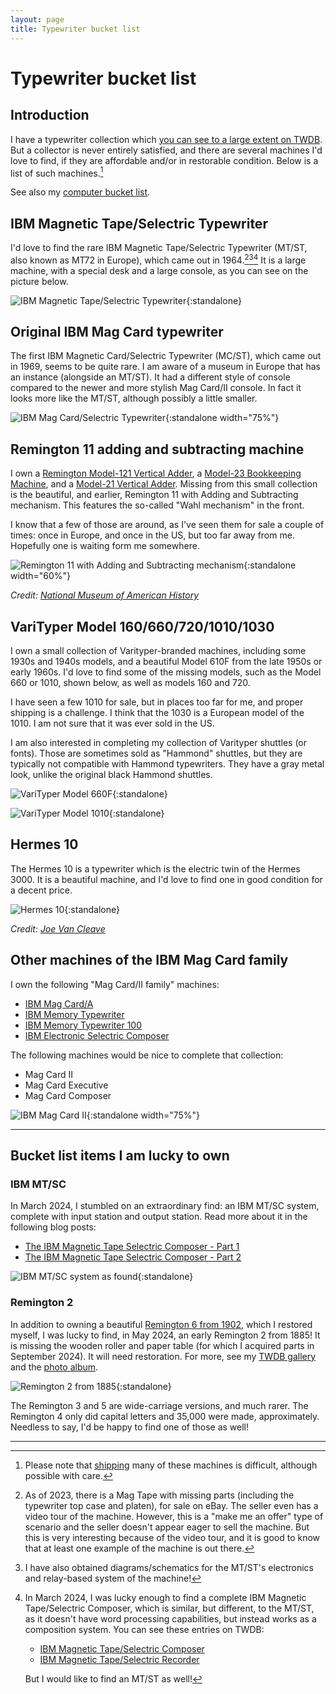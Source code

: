 ```yaml
---
layout: page
title: Typewriter bucket list
---
```


# Typewriter bucket list

[//]: # (<div class="twdb-collection"> )

[//]: # (    <object )

[//]: # (        type="text/html")

[//]: # (        data="https://typewriterdatabase.com/typewriter_list_ajax.php?output=htm&css=1&hunter_search=3614&collection_search=My+Collection">)

[//]: # (    </object>)

[//]: # (</div>)

## Introduction

I have a typewriter collection which [you can see to a large extent on TWDB](https://typewriterdatabase.com/typewriters.php?hunter_search=3614&collection_search=My+Collection). But a collector is never entirely satisfied, and there are several machines I'd love to find, if they are affordable and/or in restorable condition. Below is a list of such machines.[^shippping]

See also my [computer bucket list](../computer-bucket-list/).

## IBM Magnetic Tape/Selectric Typewriter

I'd love to find the rare IBM Magnetic Tape/Selectric Typewriter (MT/ST, also known as MT72 in Europe), which came out in 1964.[^mtst-ebay][^mtst-diagrams][^mtsc] It is a large machine, with a special desk and a large console, as you can see on the picture below.

![IBM Magnetic Tape/Selectric Typewriter](/assets/pages/typewriter-bucket-list/ibmmtst.jpg){:standalone}

[//]: # (![IBM Magnetic Tape/Selectric Typewriter]&#40;/assets/pages/typewriter-bucket-list/ibmmtsc.jpg&#41;{:standalone})
[//]: # (*Credit: [Norsk Teknisk Museum]&#40;https://digitaltmuseum.org/011015239416/7-0-ibm-op-fotografier&#41;*)

## Original IBM Mag Card typewriter

The first IBM Magnetic Card/Selectric Typewriter (MC/ST), which came out in 1969, seems to be quite rare. I am aware of a museum in Europe that has an instance (alongside an MT/ST). It had a different style of console compared to the newer and more stylish Mag Card/II console. In fact it looks more like the MT/ST, although possibly a little smaller.

![IBM Mag Card/Selectric Typewriter](/assets/pages/typewriter-bucket-list/ibmmcst.jpg){:standalone width="75%"}


## Remington 11 adding and subtracting machine

I own a [Remington Model-121 Vertical Adder](https://typewriterdatabase.com/192x-remington-vertical-adder-model121.12936.typewriter), a [Model-23 Bookkeeping Machine](https://typewriterdatabase.com/192x-remington-bookkeeping-machine-23.12494.typewriter), and a [Model-21 Vertical Adder](https://typewriterdatabase.com/192x-remington-vertical-adder-21.14165.typewriter). Missing from this small collection is the beautiful, and earlier, Remington 11 with Adding and Subtracting mechanism. This features the so-called "Wahl mechanism" in the front.

I know that a few of those are around, as I've seen them for sale a couple of times: once in Europe, and once in the US, but too far away from me. Hopefully one is waiting form me somewhere.

![Remington 11 with Adding and Subtracting mechanism](/assets/pages/typewriter-bucket-list/remington11wahl.png){:standalone width="60%"}

*Credit: [National Museum of American History](https://americanhistory.si.edu/collections/search/object/nmah_904253?fbclid=IwAR02VU29QBYN5V7w2-Z0fcxLodE5XzPoDFhsFpXcw-2eqcN21Ns-3nRcbDo)*


## VariTyper Model 160/660/720/1010/1030

I own a small collection of Varityper-branded machines, including some 1930s and 1940s models, and a beautiful Model 610F from the late 1950s or early 1960s. I'd love to find some of the missing models, such as the Model 660 or 1010, shown below, as well as models 160 and 720.

I have seen a few 1010 for sale, but in places too far for me, and proper shipping is a challenge. I think that the 1030 is a European model of the 1010. I am not sure that it was ever sold in the US.

I am also interested in completing my collection of Varityper shuttles (or fonts). Those are sometimes sold as "Hammond" shuttles, but they are typically not compatible with Hammond typewriters. They have a gray metal look, unlike the original black Hammond shuttles.

[//]: # (![The current &#40;2022&#41; Varityper collection]&#40;/assets/posts/varityper-610f/2x/montage.jpg&#41;{:standalone width="50%"})

![VariTyper Model 660F](/assets/pages/typewriter-bucket-list/varityper660.jpg){:standalone}

![VariTyper Model 1010](/assets/pages/typewriter-bucket-list/varityper1010.jpg){:standalone}

## Hermes 10

The Hermes 10 is a typewriter which is the electric twin of the Hermes 3000. It is a beautiful machine, and I'd love to find one in good condition for a decent price.

![Hermes 10](/assets/pages/typewriter-bucket-list/hermes10.jpg){:standalone}

*Credit: [Joe Van Cleave](https://typewriterdatabase.com/typewriters.php?hunter_search=1775&collection_search=My+Collection)*

## Other machines of the IBM Mag Card family

I own the following "Mag Card/II family" machines:

- [IBM Mag Card/A](https://typewriterdatabase.com/1976-ibm-mag-carda.17985.typewriter)
- [IBM Memory Typewriter](https://typewriterdatabase.com/1974-ibm-memory-typewriter.15426.typewriter)
- [IBM Memory Typewriter 100](https://typewriterdatabase.com/1981-ibm-memory-typewriter-100.18932.typewriter)
- [IBM Electronic Selectric Composer](https://typewriterdatabase.com/1978-ibm-electronic-selectric-composer.20011.typewriter)

The following machines would be nice to complete that collection:

- Mag Card II
- Mag Card Executive
- Mag Card Composer

![IBM Mag Card II](/assets/pages/typewriter-bucket-list/ibmcstii.jpg){:standalone width="75%"}

---

## Bucket list items I am lucky to own

### IBM MT/SC

In March 2024, I stumbled on an extraordinary find: an IBM MT/SC system, complete with input station and output station. Read more about it in the following blog posts:

- [The IBM Magnetic Tape Selectric Composer - Part 1](/posts/ibm-mt-sc-1/)
- [The IBM Magnetic Tape Selectric Composer - Part 2](/posts/ibm-mt-sc-2/)

![IBM MT/SC system as found](/assets/posts/ibm-mtsc/2x/IMG_2686.jpg){:standalone}

### Remington 2

In addition to owning a beautiful [Remington 6 from 1902](https://photos.app.goo.gl/5YyJJKtP9Reda8eg2), which I restored myself, I was lucky to find, in May 2024, an early  Remington 2 from 1885! It is missing the wooden roller and paper table (for which I acquired parts in September 2024). It will need restoration. For more, see my [TWDB gallery](https://typewriterdatabase.com/1885-remington-2.23048.typewriter) and the [photo album](https://photos.app.goo.gl/6Laua3aeqrwNpVqGA).

![Remington 2 from 1885](/assets/pages/typewriter-bucket-list/remington2.jpg){:standalone}

The Remington 3 and 5 are wide-carriage versions, and much rarer. The Remington 4 only did capital letters and 35,000 were made, approximately. Needless to say, I'd be happy to find one of those as well!

---

[^shippping]: Please note that [shipping](../../posts/typewriter-shipping-update/) many of these machines is difficult, although possible with care.

[^mtst-ebay]: As of 2023, there is a Mag Tape with missing parts (including the typewriter top case and platen), for sale on eBay. The seller even has a video tour of the machine. However, this is a "make me an offer" type of scenario and the seller doesn't appear eager to sell the machine. But this is very interesting because of the video tour, and it is good to know that at least one example of the machine is out there.

[^mtst-diagrams]: I have also obtained diagrams/schematics for the MT/ST's electronics and relay-based system of the machine!

[^mtsc]: In March 2024, I was lucky enough to find a complete IBM Magnetic Tape/Selectric Composer, which is similar, but different, to the MT/ST, as it doesn't have word processing capabilities, but instead works as a composition system. You can see these entries on TWDB:
    
    - [IBM Magnetic Tape/Selectric Composer](https://typewriterdatabase.com/1969-ibm-magnetic-tape-selectric-composer.22538.typewriter)
    - [IBM Magnetic Tape/Selectric Recorder](https://typewriterdatabase.com/1969-ibm-magnetic-tape-selectric-recorder.22539.typewriter)
    
    But I would like to find an MT/ST as well!
